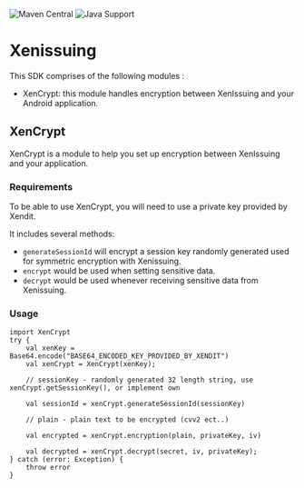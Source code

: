 ![Maven Central](https://img.shields.io/badge/-Maven%20Central-blue)
![Java Support](https://img.shields.io/badge/JVM-%3E%3D11-brightgreen)

# Xenissuing

This SDK comprises of the following modules :
- XenCrypt: this module handles encryption between XenIssuing and your Android application.

## XenCrypt

XenCrypt is a module to help you set up encryption between XenIssuing and your application.

### Requirements

To be able to use XenCrypt, you will need to use a private key provided by Xendit.

It includes several methods:
- `generateSessionId` will encrypt a session key randomly generated used for symmetric encryption with Xenissuing.
- `encrypt` would be used when setting sensitive data.
- `decrypt` would be used whenever receiving sensitive data from Xenissuing.

### Usage
```android
import XenCrypt
try {
    val xenKey = Base64.encode("BASE64_ENCODED_KEY_PROVIDED_BY_XENDIT")
    val xenCrypt = XenCrypt(xenKey);

    // sessionKey - randomly generated 32 length string, use xenCrypt.getSessionKey(), or implement own

    val sessionId = xenCrypt.generateSessionId(sessionKey)
    
    // plain - plain text to be encrypted (cvv2 ect..)
    
    val encrypted = xenCrypt.encryption(plain, privateKey, iv)

    val decrypted = xenCrypt.decrypt(secret, iv, privateKey);
} catch (error: Exception) {
    throw error
}
